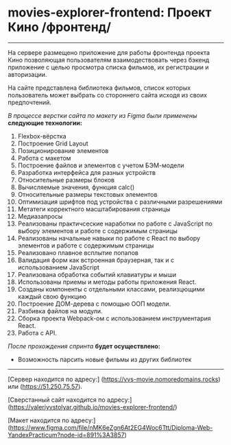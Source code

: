 # movies-explorer-frontend: Проект Кино /фронтенд/
__________________

  На сервере размещено приложение для работы фронтенда проекта Кино позволяющая пользователям взаимодествовать через бэкенд приложение с целью просмотра списка фильмов, их регистрации и авторизации.

  На сайте представлена библиотека фильмов, список которых пользователь может выбрать со стороннего сайта исходя из своих предпочтений.

*В процессе верстки сайта по макету из Figma были применены* __следующие технологии:__

1. Flexbox-вёрстка
2. Построение Grid Layout
3. Позиционирование элементов
4. Работа с макетом
5. Построение файлов и элементов с учетом БЭМ-модели
6. Разработка интерфейса для разных устройств
7. Относительные размеры блоков
8. Вычисляемые значения, функция calc()
9. Относительные размеры текстовых элементов
10. Оптимизация шрифтов под устройства с различными разрешениями
11. Метатеги корректного масштабирования страницы
12. Медиазапросы
13. Реализованы практичсеские наработки по работе с JavaScript по выбору элементов и работе с содержимым страницы
14. Реализованы начальные навыки по работе с React по выбору элементов и работе с содержимым страницы
15. Реализовано плавное всплытие попапов
16. Валидация форм как встроенная браузерная, так и с использованием JavaScript
17. Реализована обработка событий клавиатуры и мыши
18. Использованы приемы и методы работы приложения React.
19. Созданы компоненты с отдельными классами, реализцющими каждый свою функцию
20. Построение ДОМ-дерева с помощью ООП модели.
21. Разбивка файлов на модули.
22. Сборка проекта  Webpack-ом с использованием инструментария React.
23. Работа с API.

  _После прохождения спринта_ **будет осуществлено:**

* Возможность парсить новые фильмы из других библиотек
__________________

[Сервер находится по адресу:]
(https://vvs-movie.nomoredomains.rocks) или (https://51.250.75.57).

[Cверстанный сайт находится по адресу:]
(https://valeriyvstolyar.github.io/movies-explorer-frontend/)

[Макет находится по адресу:]
(https://www.figma.com/file/nMK6eZgn6At2EG4Woc6Ttt/Diploma-Web-YandexPracticum?node-id=891%3A3857)
